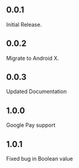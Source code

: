 ## 0.0.1

Initial Release.

## 0.0.2
Migrate to Android X.

## 0.0.3
Updated Documentation

## 1.0.0
Google Pay support


## 1.0.1
Fixed bug in Boolean value 
